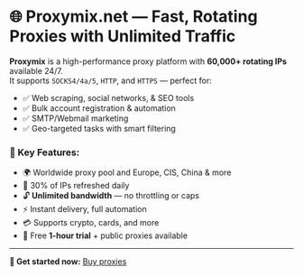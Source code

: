 # 🌐 Proxymix.net — Fast, Rotating Proxies with Unlimited Traffic

**Proxymix** is a high-performance proxy platform with **60,000+ rotating IPs** available 24/7.  
It supports `SOCKS4/4a/5`, `HTTP`, and `HTTPS` — perfect for:

- ✅ Web scraping, social networks, & SEO tools  
- ✅ Bulk account registration & automation  
- ✅ SMTP/Webmail marketing  
- ✅ Geo-targeted tasks with smart filtering

### 🚀 Key Features:

- 🌍 Worldwide proxy pool and Europe, CIS, China & more  
- 🔄 30% of IPs refreshed daily  
- 🔓 **Unlimited bandwidth** — no throttling or caps  
- ⚡ Instant delivery, full automation  
- 💳 Supports crypto, cards, and more  
- 🎁 Free **1-hour trial** + public proxies available

---

**🔗 Get started now:** [Buy proxies](https://proxymix.net)
